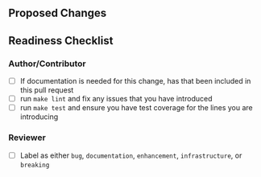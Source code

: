 <!-- PR title should be brief and descriptive for a good changelog entry -->

## Proposed Changes
<!-- Describe what the changes are and link to a GitHub Issue if one exists -->

## Readiness Checklist

### Author/Contributor
- [ ] If documentation is needed for this change, has that been included in this pull request
- [ ] run `make lint` and fix any issues that you have introduced
- [ ] run `make test` and ensure you have test coverage for the lines you are introducing

### Reviewer
- [ ] Label as either `bug`, `documentation`, `enhancement`, `infrastructure`, or `breaking`
